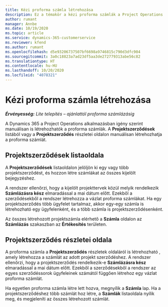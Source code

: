 ```yaml
---
title: Kézi proforma számla létrehozása
description: Ez a témakör a kézi proforma számlák a Project Operations alkalmazásban való létrehozásáról nyújt tájékoztatást.
author: rumant
manager: Annbe
ms.date: 10/19/2020
ms.topic: article
ms.service: dynamics-365-customerservice
ms.reviewer: kfend
ms.author: rumant
ms.openlocfilehash: d5e93206737507bf6698a9746815c790d3dfc904
ms.sourcegitcommit: 3a0c18823a7ad23df5aa3de272779313abe56c82
ms.translationtype: HT
ms.contentlocale: hu-HU
ms.lasthandoff: 10/20/2020
ms.locfileid: "4078321"
---
```

# <a name="creating-a-manual-proforma-invoice"></a>Kézi proforma számla létrehozása

_**Érvényesség:** Lite telepítés – ajánlattól proforma számlázásig_

A Dynamics 365 a Project Operations alkalmazásban igény szerint manuálisan is létrehozhatók a proforma számlák. A **Projektszerződések** listából vagy a **Projektszerződés** részletei oldalon manuálisan létrehozhatja a proforma számlát.

##  <a name="project-contracts-list-page"></a>Projektszerződések listaoldala

A **Projektszerződések** listaoldalon jelöljön ki egy vagy több projektszerződést, és hozzon létre számlákat az összes kijelölt bejegyzéshez.

A rendszer ellenőrzi, hogy a kijelölt projekttervek közül melyik rendelkezik **Számlázásra kész** elmaradással a mai dátum előtt. Ezekből a szerződésekből a rendszer létrehozza a vázlat proforma számlákat. Ha egy projektszerződés több ügyfelet tartalmaz, akkor egy-egy számla is létrehozható egy ügyfelenként, és a több számla is projektszerződésenként.

Az összes létrehozott projektszámla elérhető a **Számla** oldalon az **Számlázás** szakaszban az **Értékesítés** területen.

## <a name="project-contract-details-page"></a>Projektszerződés részletei oldala

A proforma számla a **Projektszerződés** részletek oldaláról is létrehozható , amely létrehozza a számlát az adott projekt szerződéshez. A rendszer ellenőrzi, hogy a projektszerződés rendelkezik-e **Számlázásra kész** elmaradással a mai dátum előtt. Ezekből a szerződésekből a rendszer az egyes szerződéssorok ügyfeleinek számától függően létrehoz egy vázlat proforma számlát.

Ha egyetlen proforma számla létre lett hozva, megnyílik a **Számla** lap. Ha a projektszerződéshez több számlát hoz létre, a **Számlák** listaoldala nyílik meg, és megjeleníti az összes létrehozott számlát.
